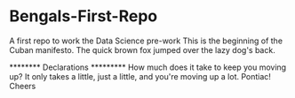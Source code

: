 # Bengals-First-Repo
A first repo to work the Data Science pre-work
    This is the beginning of the Cuban manifesto.
  The quick brown fox jumped over the lazy dog's back.

******** Declarations *********
How much does it take to keep you moving up?
It only takes a little, just a little, and you're moving up a lot.
Pontiac!
Cheers

